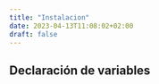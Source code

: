 ```yaml
---
title: "Instalacion"
date: 2023-04-13T11:08:02+02:00
draft: false
---
```


## Declaración de variables
